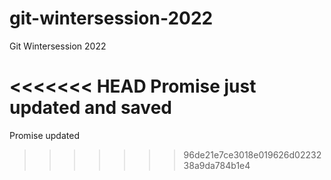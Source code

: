 # git-wintersession-2022
Git Wintersession 2022

<<<<<<< HEAD
Promise just updated and saved
=======

Promise updated
>>>>>>> 96de21e7ce3018e019626d0223238a9da784b1e4
